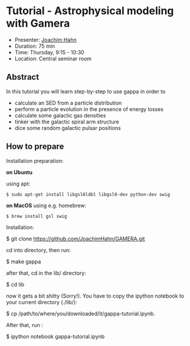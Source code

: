 # Tutorial - Astrophysical modeling with Gamera

* Presenter: [Joachim Hahn](https://github.com/JoachimHahn)
* Duration: 75 min
* Time: Thursday, 9:15 - 10:30
* Location: Central seminar room

## Abstract

In this tutorial you will learn step-by-step to use gappa in order to
 * calculate an SED from a particle distribution
 * perform a particle evolution in the presence of energy losses
 * calculate some galactic gas densities
 * tinker with the galactic spiral arm structure
 * dice some random galactic pulsar positions

## How to prepare

Installation preparation:

**on Ubuntu**

using apt:

    $ sudo apt-get install libgsl0ldbl libgsl0-dev python-dev swig
    
**on MacOS**
using e.g. homebrew:

    $ brew install gsl swig
    
Installation:

  $ git clone https://github.com/JoachimHahn/GAMERA.git
    
cd into directory, then run:

  $ make gappa
  
after that, cd in the lib/ directory:

  $ cd lib
  
now it gets a bit shitty  (Sorry!). You have to copy the ipython notebook to
your current directory (./lib/):
    
  $ cp /path/to/where/you/downloaded/it/gappa-tutorial.ipynb.

After that, run :

  $ ipython notebook gappa-tutorial.ipynb

